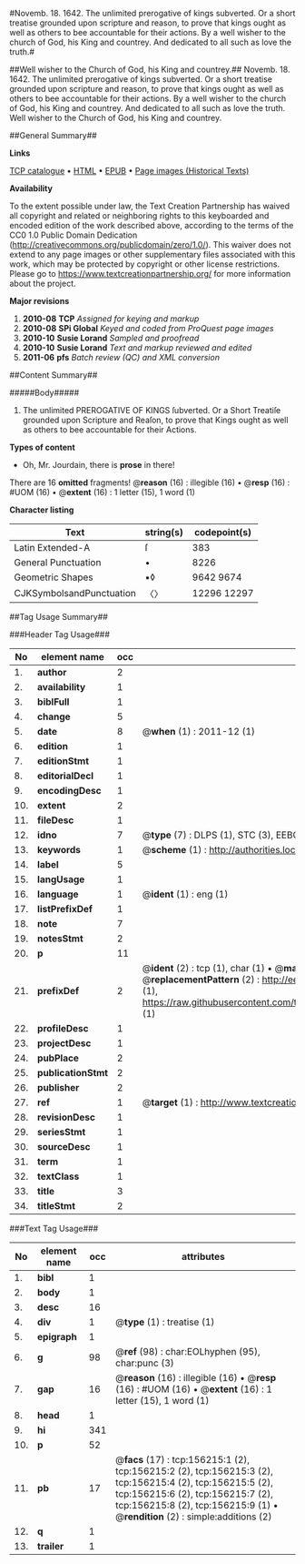 #Novemb. 18. 1642. The unlimited prerogative of kings subverted. Or a short treatise grounded upon scripture and reason, to prove that kings ought as well as others to bee accountable for their actions. By a well wisher to the church of God, his King and countrey. And dedicated to all such as love the truth.#

##Well wisher to the Church of God, his King and countrey.##
Novemb. 18. 1642. The unlimited prerogative of kings subverted. Or a short treatise grounded upon scripture and reason, to prove that kings ought as well as others to bee accountable for their actions. By a well wisher to the church of God, his King and countrey. And dedicated to all such as love the truth.
Well wisher to the Church of God, his King and countrey.

##General Summary##

**Links**

[TCP catalogue](http://www.ota.ox.ac.uk/tcp/)  • 
[HTML](http://tei.it.ox.ac.uk/tcp/Texts-HTML/free/A95/A95803.html)  • 
[EPUB](http://tei.it.ox.ac.uk/tcp/Texts-EPUB/free/A95/A95803.epub) • 
[Page images (Historical Texts)](https://historicaltexts.jisc.ac.uk/eebo-99860037e)

**Availability**

To the extent possible under law, the Text Creation Partnership has waived all copyright and related or neighboring rights to this keyboarded and encoded edition of the work described above, according to the terms of the CC0 1.0 Public Domain Dedication (http://creativecommons.org/publicdomain/zero/1.0/). This waiver does not extend to any page images or other supplementary files associated with this work, which may be protected by copyright or other license restrictions. Please go to https://www.textcreationpartnership.org/ for more information about the project.

**Major revisions**

1. __2010-08__ __TCP__ *Assigned for keying and markup*
1. __2010-08__ __SPi Global__ *Keyed and coded from ProQuest page images*
1. __2010-10__ __Susie Lorand__ *Sampled and proofread*
1. __2010-10__ __Susie Lorand__ *Text and markup reviewed and edited*
1. __2011-06__ __pfs__ *Batch review (QC) and XML conversion*

##Content Summary##

#####Body#####

1. The unlimited PREROGATIVE OF KINGS ſubverted. Or a Short Treatiſe grounded upon Scripture and Reaſon, to prove that Kings ought as well as others to bee accountable for their Actions.

**Types of content**

  * Oh, Mr. Jourdain, there is **prose** in there!

There are 16 **omitted** fragments! 
 @__reason__ (16) : illegible (16)  •  @__resp__ (16) : #UOM (16)  •  @__extent__ (16) : 1 letter (15), 1 word (1)

**Character listing**


|Text|string(s)|codepoint(s)|
|---|---|---|
|Latin Extended-A|ſ|383|
|General Punctuation|•|8226|
|Geometric Shapes|▪◊|9642 9674|
|CJKSymbolsandPunctuation|〈〉|12296 12297|

##Tag Usage Summary##

###Header Tag Usage###

|No|element name|occ|attributes|
|---|---|---|---|
|1.|__author__|2||
|2.|__availability__|1||
|3.|__biblFull__|1||
|4.|__change__|5||
|5.|__date__|8| @__when__ (1) : 2011-12 (1)|
|6.|__edition__|1||
|7.|__editionStmt__|1||
|8.|__editorialDecl__|1||
|9.|__encodingDesc__|1||
|10.|__extent__|2||
|11.|__fileDesc__|1||
|12.|__idno__|7| @__type__ (7) : DLPS (1), STC (3), EEBO-CITATION (1), PROQUEST (1), VID (1)|
|13.|__keywords__|1| @__scheme__ (1) : http://authorities.loc.gov/ (1)|
|14.|__label__|5||
|15.|__langUsage__|1||
|16.|__language__|1| @__ident__ (1) : eng (1)|
|17.|__listPrefixDef__|1||
|18.|__note__|7||
|19.|__notesStmt__|2||
|20.|__p__|11||
|21.|__prefixDef__|2| @__ident__ (2) : tcp (1), char (1)  •  @__matchPattern__ (2) : ([0-9\-]+):([0-9IVX]+) (1), (.+) (1)  •  @__replacementPattern__ (2) : http://eebo.chadwyck.com/downloadtiff?vid=$1&page=$2 (1), https://raw.githubusercontent.com/textcreationpartnership/Texts/master/tcpchars.xml#$1 (1)|
|22.|__profileDesc__|1||
|23.|__projectDesc__|1||
|24.|__pubPlace__|2||
|25.|__publicationStmt__|2||
|26.|__publisher__|2||
|27.|__ref__|1| @__target__ (1) : http://www.textcreationpartnership.org/docs/. (1)|
|28.|__revisionDesc__|1||
|29.|__seriesStmt__|1||
|30.|__sourceDesc__|1||
|31.|__term__|1||
|32.|__textClass__|1||
|33.|__title__|3||
|34.|__titleStmt__|2||


###Text Tag Usage###

|No|element name|occ|attributes|
|---|---|---|---|
|1.|__bibl__|1||
|2.|__body__|1||
|3.|__desc__|16||
|4.|__div__|1| @__type__ (1) : treatise (1)|
|5.|__epigraph__|1||
|6.|__g__|98| @__ref__ (98) : char:EOLhyphen (95), char:punc (3)|
|7.|__gap__|16| @__reason__ (16) : illegible (16)  •  @__resp__ (16) : #UOM (16)  •  @__extent__ (16) : 1 letter (15), 1 word (1)|
|8.|__head__|1||
|9.|__hi__|341||
|10.|__p__|52||
|11.|__pb__|17| @__facs__ (17) : tcp:156215:1 (2), tcp:156215:2 (2), tcp:156215:3 (2), tcp:156215:4 (2), tcp:156215:5 (2), tcp:156215:6 (2), tcp:156215:7 (2), tcp:156215:8 (2), tcp:156215:9 (1)  •  @__rendition__ (2) : simple:additions (2)|
|12.|__q__|1||
|13.|__trailer__|1||
